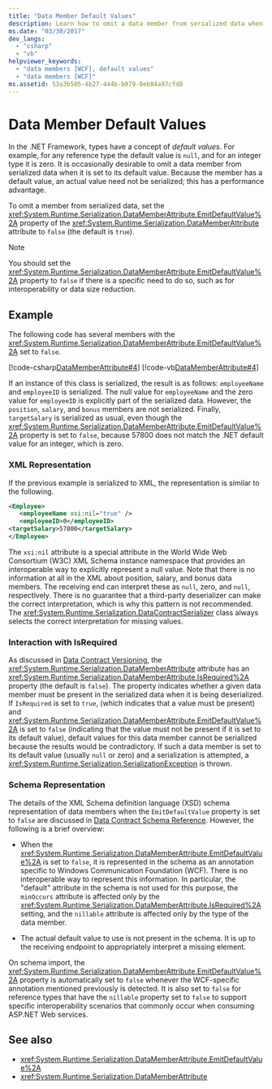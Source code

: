 ```yaml
---
title: "Data Member Default Values"
description: Learn how to omit a data member from serialized data when it has the .NET Framework default value. WCF can improve performance by not serializing a default.
ms.date: "03/30/2017"
dev_langs: 
  - "csharp"
  - "vb"
helpviewer_keywords: 
  - "data members [WCF], default values"
  - "data members [WCF]"
ms.assetid: 53a3b505-4b27-444b-b079-0eb84a97cfd8
---
```

# Data Member Default Values
In the .NET Framework, types have a concept of *default values*. For example, for any reference type the default value is `null`, and for an integer type it is zero. It is occasionally desirable to omit a data member from serialized data when it is set to its default value. Because the member has a default value, an actual value need not be serialized; this has a performance advantage.  
  
 To omit a member from serialized data, set the <xref:System.Runtime.Serialization.DataMemberAttribute.EmitDefaultValue%2A> property of the <xref:System.Runtime.Serialization.DataMemberAttribute> attribute to `false` (the default is `true`).  
  
> [!NOTE]
> You should set the <xref:System.Runtime.Serialization.DataMemberAttribute.EmitDefaultValue%2A> property to `false` if there is a specific need to do so, such as for interoperability or data size reduction.  
  
## Example  
 The following code has several members with the <xref:System.Runtime.Serialization.DataMemberAttribute.EmitDefaultValue%2A> set to `false`.  
  
 [!code-csharp[DataMemberAttribute#4](../../../../samples/snippets/csharp/VS_Snippets_CFX/datamemberattribute/cs/overview.cs#4)]
 [!code-vb[DataMemberAttribute#4](../../../../samples/snippets/visualbasic/VS_Snippets_CFX/datamemberattribute/vb/overview.vb#4)]  
  
 If an instance of this class is serialized, the result is as follows: `employeeName` and `employeeID` is serialized. The null value for `employeeName` and the zero value for `employeeID` is explicitly part of the serialized data. However, the `position`, `salary`, and `bonus` members are not serialized. Finally, `targetSalary` is serialized as usual, even though the <xref:System.Runtime.Serialization.DataMemberAttribute.EmitDefaultValue%2A> property is set to `false`, because 57800 does not match the .NET default value for an integer, which is zero.  
  
### XML Representation  
 If the previous example is serialized to XML, the representation is similar to the following.  
  
```xml  
<Employee>  
   <employeeName xsi:nil="true" />  
   <employeeID>0</employeeID>  
<targetSalary>57800</targetSalary>  
</Employee>  
```  
  
 The `xsi:nil` attribute is a special attribute in the World Wide Web Consortium (W3C) XML Schema instance namespace that provides an interoperable way to explicitly represent a null value. Note that there is no information at all in the XML about position, salary, and bonus data members. The receiving end can interpret these as `null`, zero, and `null`, respectively. There is no guarantee that a third-party deserializer can make the correct interpretation, which is why this pattern is not recommended. The <xref:System.Runtime.Serialization.DataContractSerializer> class always selects the correct interpretation for missing values.  
  
### Interaction with IsRequired  
 As discussed in [Data Contract Versioning](data-contract-versioning.md), the <xref:System.Runtime.Serialization.DataMemberAttribute> attribute has an <xref:System.Runtime.Serialization.DataMemberAttribute.IsRequired%2A> property (the default is `false`). The property indicates whether a given data member must be present in the serialized data when it is being deserialized. If `IsRequired` is set to `true`, (which indicates that a value must be present) and <xref:System.Runtime.Serialization.DataMemberAttribute.EmitDefaultValue%2A> is set to `false` (indicating that the value must not be present if it is set to its default value), default values for this data member cannot be serialized because the results would be contradictory. If such a data member is set to its default value (usually `null` or zero) and a serialization is attempted, a <xref:System.Runtime.Serialization.SerializationException> is thrown.  
  
### Schema Representation  
 The details of the XML Schema definition language (XSD) schema representation of data members when the `EmitDefaultValue` property is set to `false` are discussed in [Data Contract Schema Reference](data-contract-schema-reference.md). However, the following is a brief overview:  
  
- When the <xref:System.Runtime.Serialization.DataMemberAttribute.EmitDefaultValue%2A> is set to `false`, it is represented in the schema as an annotation specific to Windows Communication Foundation (WCF). There is no interoperable way to represent this information. In particular, the "default" attribute in the schema is not used for this purpose, the `minOccurs` attribute is affected only by the <xref:System.Runtime.Serialization.DataMemberAttribute.IsRequired%2A> setting, and the `nillable` attribute is affected only by the type of the data member.  
  
- The actual default value to use is not present in the schema. It is up to the receiving endpoint to appropriately interpret a missing element.  
  
 On schema import, the <xref:System.Runtime.Serialization.DataMemberAttribute.EmitDefaultValue%2A> property is automatically set to `false` whenever the WCF-specific annotation mentioned previously is detected. It is also set to `false` for reference types that have the `nillable` property set to `false` to support specific interoperability scenarios that commonly occur when consuming ASP.NET Web services.  
  
## See also

- <xref:System.Runtime.Serialization.DataMemberAttribute.EmitDefaultValue%2A>
- <xref:System.Runtime.Serialization.DataMemberAttribute>
